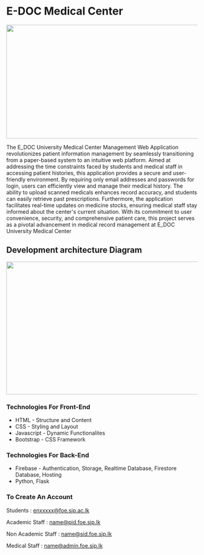 # E-DOC Medical Center

<div align='center'>
    <img src="https://github.com/Judy0817/SE-Mini-Project/assets/119217708/de5c07be-5571-41ff-b577-ba56afce448f" width="600" height="300" align="center">
</div>




The E_DOC University Medical Center Management Web Application revolutionizes patient information management by seamlessly transitioning from a paper-based system to an intuitive web platform. Aimed at addressing the time constraints faced by students and medical staff in accessing patient histories, this application provides a secure and user-friendly environment. By requiring only email addresses and passwords for login, users can efficiently view and manage their medical history. The ability to upload scanned medicals enhances record accuracy, and students can easily retrieve past prescriptions. Furthermore, the application facilitates real-time updates on medicine stocks, ensuring medical staff stay informed about the center's current situation. With its commitment to user convenience, security, and comprehensive patient care, this project serves as a pivotal advancement in medical record management at E_DOC University Medical Center


## Development architecture Diagram

<div align='center'>
    <img src="https://github.com/Judy0817/SE-Mini-Project/assets/119217708/539d426d-85ea-413e-be97-cea0d4836a6f" width="900" height="350" align="center">
</div>


### Technologies For Front-End
* HTML - Structure and Content
* CSS - Styling and Layout
* Javascript - Dynamic Functionalites
* Bootstrap - CSS Framework
  
### Technologies For Back-End
* Firebase - Authentication, Storage, Realtime Database, Firestore Database, Hosting
* Python, Flask


### To Create An Account
Students              : enxxxxx@foe.sjp.ac.lk

Academic Staff        : name@pid.foe.sjp.lk

Non Academic Staff    : name@sid.foe.sjp.lk

Medical Staff         : name@admin.foe.sjp.lk


